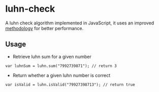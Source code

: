 luhn-check
==========

A luhn check algorithm implemented in JavaScript, it uses an improved [methodology](http://xiaoqing.me/2012-11-07-luhn-sum.html) for better performance.

## Usage

* Retrieve luhn sum for a given number

`var luhnSum = luhn.sum("7992739871"); // return 3`

* Return whether a given luhn number is correct

`var isValid = luhn.isValid("79927398713"); // return true`

## 